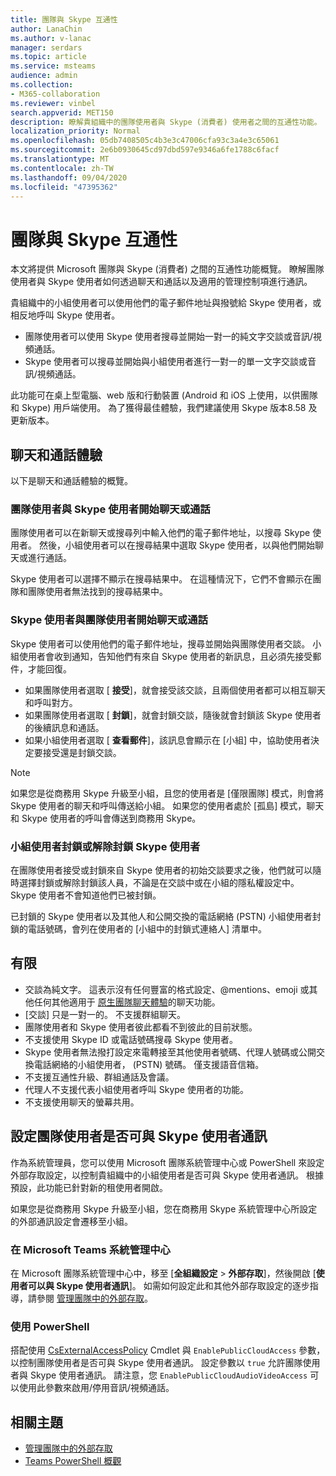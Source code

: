 ```yaml
---
title: 團隊與 Skype 互通性
author: LanaChin
ms.author: v-lanac
manager: serdars
ms.topic: article
ms.service: msteams
audience: admin
ms.collection:
- M365-collaboration
ms.reviewer: vinbel
search.appverid: MET150
description: 瞭解貴組織中的團隊使用者與 Skype (消費者) 使用者之間的互通性功能。
localization_priority: Normal
ms.openlocfilehash: 05db7408505c4b3e3c47006cfa93c3a4e3c65061
ms.sourcegitcommit: 2e6b0930645cd97dbd597e9346a6fe1788c6facf
ms.translationtype: MT
ms.contentlocale: zh-TW
ms.lasthandoff: 09/04/2020
ms.locfileid: "47395362"
---
```

# <a name="teams-and-skype-interoperability"></a>團隊與 Skype 互通性

本文將提供 Microsoft 團隊與 Skype (消費者) 之間的互通性功能概覽。 瞭解團隊使用者與 Skype 使用者如何透過聊天和通話以及適用的管理控制項進行通訊。

貴組織中的小組使用者可以使用他們的電子郵件地址與撥號給 Skype 使用者，或相反地呼叫 Skype 使用者。

- 團隊使用者可以使用 Skype 使用者搜尋並開始一對一的純文字交談或音訊/視頻通話。
- Skype 使用者可以搜尋並開始與小組使用者進行一對一的單一文字交談或音訊/視頻通話。

此功能可在桌上型電腦、web 版和行動裝置 (Android 和 iOS 上使用，以供團隊和 Skype) 用戶端使用。 為了獲得最佳體驗，我們建議使用 Skype 版本8.58 及更新版本。

## <a name="chat-and-calling-experience"></a>聊天和通話體驗

以下是聊天和通話體驗的概覽。

### <a name="teams-user-starts-a-chat-or-call-with-a-skype-user"></a>團隊使用者與 Skype 使用者開始聊天或通話

團隊使用者可以在新聊天或搜尋列中輸入他們的電子郵件地址，以搜尋 Skype 使用者。  然後，小組使用者可以在搜尋結果中選取 Skype 使用者，以與他們開始聊天或進行通話。

Skype 使用者可以選擇不顯示在搜尋結果中。 在這種情況下，它們不會顯示在團隊和團隊使用者無法找到的搜尋結果中。

### <a name="skype-user-starts-a-chat-or-call-with-a-teams-user"></a>Skype 使用者與團隊使用者開始聊天或通話

Skype 使用者可以使用他們的電子郵件地址，搜尋並開始與團隊使用者交談。 小組使用者會收到通知，告知他們有來自 Skype 使用者的新訊息，且必須先接受郵件，才能回復。

- 如果團隊使用者選取 [ **接受**]，就會接受該交談，且兩個使用者都可以相互聊天和呼叫對方。
- 如果團隊使用者選取 [ **封鎖**]，就會封鎖交談，隨後就會封鎖該 Skype 使用者的後續訊息和通話。
- 如果小組使用者選取 [ **查看郵件**]，該訊息會顯示在 [小組] 中，協助使用者決定要接受還是封鎖交談。

> [!NOTE]
> 如果您是從商務用 Skype 升級至小組，且您的使用者是 [僅限團隊] 模式，則會將 Skype 使用者的聊天和呼叫傳送給小組。 如果您的使用者處於 [孤島] 模式，聊天和 Skype 使用者的呼叫會傳送到商務用 Skype。

### <a name="teams-user-blocks-or-unblocks-a-skype-user"></a>小組使用者封鎖或解除封鎖 Skype 使用者

在團隊使用者接受或封鎖來自 Skype 使用者的初始交談要求之後，他們就可以隨時選擇封鎖或解除封鎖該人員，不論是在交談中或在小組的隱私權設定中。 Skype 使用者不會知道他們已被封鎖。

已封鎖的 Skype 使用者以及其他人和公開交換的電話網絡 (PSTN) 小組使用者封鎖的電話號碼，會列在使用者的 [小組中的封鎖式連絡人] 清單中。

## <a name="limitations"></a>有限

- 交談為純文字。 這表示沒有任何豐富的格式設定、@mentions、emoji 或其他任何其他適用于 [原生團隊聊天體驗](native-chat-for-external-users.md)的聊天功能。
- [交談] 只是一對一的。 不支援群組聊天。
- 團隊使用者和 Skype 使用者彼此都看不到彼此的目前狀態。
- 不支援使用 Skype ID 或電話號碼搜尋 Skype 使用者。
- Skype 使用者無法撥打設定來電轉接至其他使用者號碼、代理人號碼或公開交換電話網絡的小組使用者， (PSTN) 號碼。  僅支援語音信箱。
- 不支援互通性升級、群組通話及會議。
- 代理人不支援代表小組使用者呼叫 Skype 使用者的功能。
- 不支援使用聊天的螢幕共用。

## <a name="set-whether-teams-users-can-communicate-with-skype-users"></a>設定團隊使用者是否可與 Skype 使用者通訊

作為系統管理員，您可以使用 Microsoft 團隊系統管理中心或 PowerShell 來設定外部存取設定，以控制貴組織中的小組使用者是否可與 Skype 使用者通訊。 根據預設，此功能已針對新的租使用者開啟。

如果您是從商務用 Skype 升級至小組，您在商務用 Skype 系統管理中心所設定的外部通訊設定會遷移至小組。

### <a name="in-the-microsoft-teams-admin-center"></a>在 Microsoft Teams 系統管理中心

在 Microsoft 團隊系統管理中心中，移至 [**全組織設定**  >  **外部存取**]，然後開啟 [**使用者可以與 Skype 使用者通訊**]。 如需如何設定此和其他外部存取設定的逐步指導，請參閱 [管理團隊中的外部存取](https://docs.microsoft.com/microsoftteams/manage-external-access#allow-or-block-domains)。

### <a name="using-powershell"></a>使用 PowerShell

搭配使用 [CsExternalAccessPolicy](https://docs.microsoft.com/powershell/module/skype/set-csexternalaccesspolicy) Cmdlet 與 ```EnablePublicCloudAccess``` 參數，以控制團隊使用者是否可與 Skype 使用者通訊。 設定參數以 ```true``` 允許團隊使用者與 Skype 使用者通訊。 請注意，您 ```EnablePublicCloudAudioVideoAccess``` 可以使用此參數來啟用/停用音訊/視頻通話。

## <a name="related-topics"></a>相關主題

- [管理團隊中的外部存取](manage-external-access.md)
- [Teams PowerShell 概觀](teams-powershell-overview.md)
